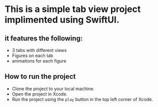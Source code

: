 #  This is a simple tab view project implimented using SwiftUI.
## it features the following:
- 3 tabs with different views
- Figures on each tab
- animations for each figure

## How to run the project
- Clone the project to your local machine.
- Open the project in Xcode.
- Run the project using the `play` button in the top left corner of Xcode.


